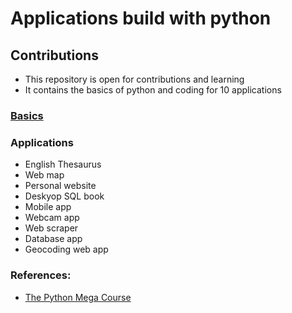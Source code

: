 # Applications build with python

## Contributions
* This repository is open for contributions and learning
* It contains the basics of python and coding for 10 applications  
### [Basics](https://github.com/Subathra19/Python/blob/main/Basics/Readme.md) 
### Applications
 * English Thesaurus 
 * Web map
 * Personal website 
 * Deskyop SQL book
 * Mobile app 
 * Webcam app
 * Web scraper
 * Database app
 * Geocoding web app

### References:
* [The Python Mega Course](https://www.udemy.com/course/the-python-mega-course)
